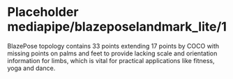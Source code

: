 # Placeholder mediapipe/blazeposelandmark_lite/1

BlazePose topology contains 33 points extending 17 points by COCO with missing
points on palms and feet to provide lacking scale and orientation information
for limbs, which is vital for practical applications like fitness, yoga and
dance.

<!-- module-type: image-pose-detection -->
<!-- task: image-pose-detection -->
<!-- fine-tunable: false -->
